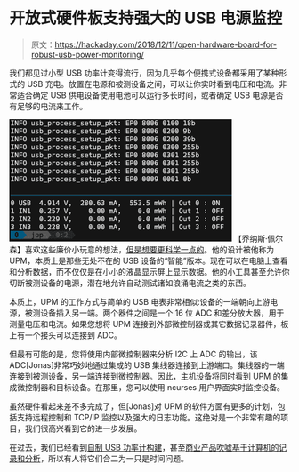 # 开放式硬件板支持强大的 USB 电源监控

> 原文：<https://hackaday.com/2018/12/11/open-hardware-board-for-robust-usb-power-monitoring/>

我们都见过小型 USB 功率计变得流行，因为几乎每个便携式设备都采用了某种形式的 USB 充电。放置在电源和被测设备之间，可以让你实时看到电压和电流。非常适合确定 USB 供电设备使用电池可以运行多长时间，或者确定 USB 电源是否有足够的电流来工作。

[![](img/cb7feaa3304b141ccae2ed42fa841d3a.png)](https://hackaday.com/wp-content/uploads/2018/12/upm_detail.png) 【乔纳斯·佩尔森】喜欢这些廉价小玩意的想法，[但是想要更科学一点的](https://github.com/jonpe960/upm)。他的设计被他称为 UPM，本质上是那些无处不在的 USB 设备的“智能”版本。现在可以在电脑上查看和分析数据，而不仅仅是在小小的液晶显示屏上显示数据。他的小工具甚至允许你切断被测设备的电源，潜在地允许自动测试诸如浪涌电流之类的东西。

本质上，UPM 的工作方式与简单的 USB 电表非常相似:设备的一端朝向上游电源，被测设备插入另一端。两个器件之间是一个 16 位 ADC 和差分放大器，用于测量电压和电流。如果您想将 UPM 连接到外部微控制器或其它数据记录器件，板上有一个接头可以连接到 ADC。

但最有可能的是，您将使用内部微控制器来分析 I2C 上 ADC 的输出，该 ADC[Jonas]非常巧妙地通过集成的 USB 集线器连接到上游端口。集线器的一端连接到被测设备，另一端连接到微控制器。因此，主机设备将同时看到 UPM 的集成微控制器和目标设备。在那里，您可以使用 ncurses 用户界面实时监控设备。

虽然硬件看起来差不多完成了，但[Jonas]对 UPM 的软件方面有更多的计划，包括支持远程控制和 TCP/IP 监控以及强大的日志功能。这绝对是一个非常有趣的项目，我们很高兴看到它的进一步发展。

在过去，我们已经看到[自制 USB 功率计构建](https://hackaday.com/2015/09/07/simple-usb-power-meter/)，甚至[商业产品吹嘘基于计算机的记录和分析](https://hackaday.com/2015/06/19/review-friedcircuits-usb-tester/)，所以有人将它们合二为一只是时间问题。